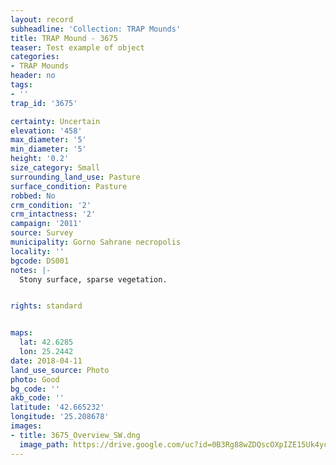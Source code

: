 ```yaml
---
layout: record
subheadline: 'Collection: TRAP Mounds'
title: TRAP Mound - 3675
teaser: Test example of object
categories:
- TRAP Mounds
header: no
tags:
- ''
trap_id: '3675'

certainty: Uncertain
elevation: '458'
max_diameter: '5'
min_diameter: '5'
height: '0.2'
size_category: Small
surrounding_land_use: Pasture
surface_condition: Pasture
robbed: No
crm_condition: '2'
crm_intactness: '2'
campaign: '2011'
source: Survey
municipality: Gorno Sahrane necropolis
locality: ''
bgcode: DS001
notes: |-
  Stony surface, sparse vegetation.


rights: standard


maps:
  lat: 42.6285
  lon: 25.2442
date: 2018-04-11
land_use_source: Photo
photo: Good
bg_code: ''
akb_code: ''
latitude: '42.665232'
longitude: '25.208678'
images:
- title: 3675_Overview_SW.dng
  image_path: https://drive.google.com/uc?id=0B3Rg88wZDQscOXpIZE15Uk4yc3M
---
```

